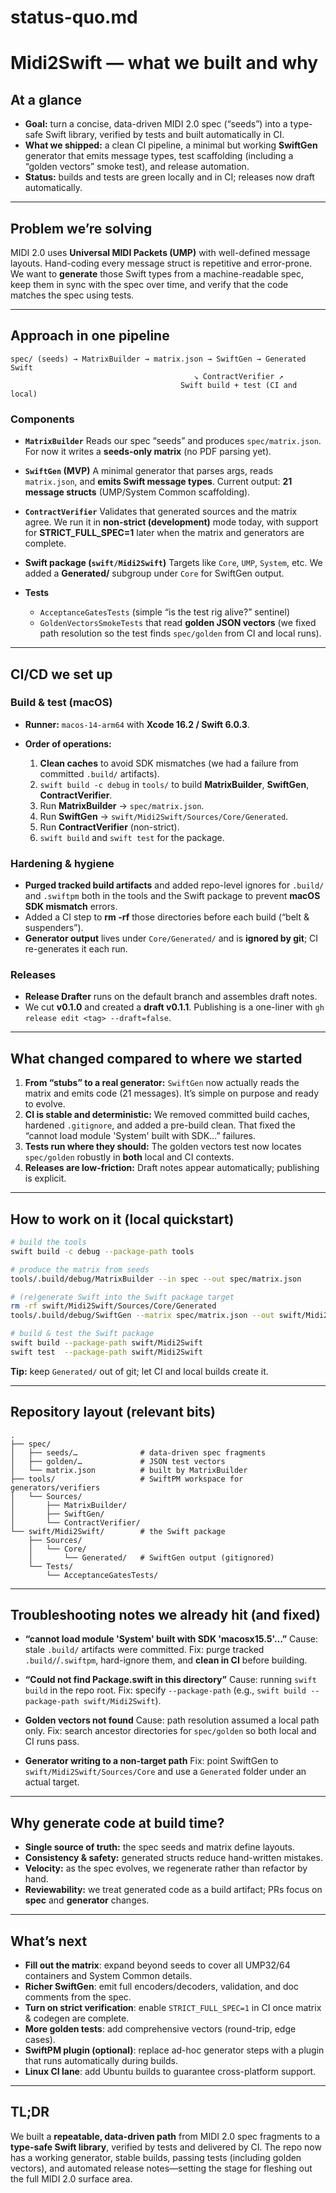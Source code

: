 # status-quo.md

# Midi2Swift — what we built and why

## At a glance

* **Goal:** turn a concise, data-driven MIDI 2.0 spec (“seeds”) into a type-safe Swift library, verified by tests and built automatically in CI.
* **What we shipped:** a clean CI pipeline, a minimal but working **SwiftGen** generator that emits message types, test scaffolding (including a “golden vectors” smoke test), and release automation.
* **Status:** builds and tests are green locally and in CI; releases now draft automatically.

---

## Problem we’re solving

MIDI 2.0 uses **Universal MIDI Packets (UMP)** with well-defined message layouts. Hand-coding every message struct is repetitive and error-prone. We want to **generate** those Swift types from a machine-readable spec, keep them in sync with the spec over time, and verify that the code matches the spec using tests.

---

## Approach in one pipeline

```
spec/ (seeds) → MatrixBuilder → matrix.json → SwiftGen → Generated Swift
                                         ↘ ContractVerifier ↗
                                      Swift build + test (CI and local)
```

### Components

* **`MatrixBuilder`**
  Reads our spec “seeds” and produces `spec/matrix.json`. For now it writes a **seeds-only matrix** (no PDF parsing yet).
* **`SwiftGen` (MVP)**
  A minimal generator that parses args, reads `matrix.json`, and **emits Swift message types**. Current output: **21 message structs** (UMP/System Common scaffolding).
* **`ContractVerifier`**
  Validates that generated sources and the matrix agree. We run it in **non-strict (development)** mode today, with support for **STRICT\_FULL\_SPEC=1** later when the matrix and generators are complete.
* **Swift package (`swift/Midi2Swift`)**
  Targets like `Core`, `UMP`, `System`, etc. We added a **Generated/** subgroup under `Core` for SwiftGen output.
* **Tests**

  * `AcceptanceGatesTests` (simple “is the test rig alive?” sentinel)
  * `GoldenVectorsSmokeTests` that read **golden JSON vectors** (we fixed path resolution so the test finds `spec/golden` from CI and local runs).

---

## CI/CD we set up

### Build & test (macOS)

* **Runner:** `macos-14-arm64` with **Xcode 16.2 / Swift 6.0.3**.
* **Order of operations:**

  1. **Clean caches** to avoid SDK mismatches (we had a failure from committed `.build/` artifacts).
  2. `swift build -c debug` in `tools/` to build **MatrixBuilder**, **SwiftGen**, **ContractVerifier**.
  3. Run **MatrixBuilder** → `spec/matrix.json`.
  4. Run **SwiftGen** → `swift/Midi2Swift/Sources/Core/Generated`.
  5. Run **ContractVerifier** (non-strict).
  6. `swift build` and `swift test` for the package.

### Hardening & hygiene

* **Purged tracked build artifacts** and added repo-level ignores for `.build/` and `.swiftpm` both in the tools and the Swift package to prevent **macOS SDK mismatch** errors.
* Added a CI step to **rm -rf** those directories before each build (“belt & suspenders”).
* **Generator output** lives under `Core/Generated/` and is **ignored by git**; CI re-generates it each run.

### Releases

* **Release Drafter** runs on the default branch and assembles draft notes.
* We cut **v0.1.0** and created a **draft v0.1.1**. Publishing is a one-liner with `gh release edit <tag> --draft=false`.

---

## What changed compared to where we started

1. **From “stubs” to a real generator:**
   `SwiftGen` now actually reads the matrix and emits code (21 messages). It’s simple on purpose and ready to evolve.
2. **CI is stable and deterministic:**
   We removed committed build caches, hardened `.gitignore`, and added a pre-build clean. That fixed the “cannot load module 'System' built with SDK…” failures.
3. **Tests run where they should:**
   The golden vectors test now locates `spec/golden` robustly in **both** local and CI contexts.
4. **Releases are low-friction:**
   Draft notes appear automatically; publishing is explicit.

---

## How to work on it (local quickstart)

```bash
# build the tools
swift build -c debug --package-path tools

# produce the matrix from seeds
tools/.build/debug/MatrixBuilder --in spec --out spec/matrix.json

# (re)generate Swift into the Swift package target
rm -rf swift/Midi2Swift/Sources/Core/Generated
tools/.build/debug/SwiftGen --matrix spec/matrix.json --out swift/Midi2Swift/Sources/Core

# build & test the Swift package
swift build --package-path swift/Midi2Swift
swift test  --package-path swift/Midi2Swift
```

**Tip:** keep `Generated/` out of git; let CI and local builds create it.

---

## Repository layout (relevant bits)

```
.
├── spec/
│   ├── seeds/…              # data-driven spec fragments
│   ├── golden/…             # JSON test vectors
│   └── matrix.json          # built by MatrixBuilder
├── tools/                   # SwiftPM workspace for generators/verifiers
│   └── Sources/
│       ├── MatrixBuilder/
│       ├── SwiftGen/
│       └── ContractVerifier/
└── swift/Midi2Swift/        # the Swift package
    ├── Sources/
    │   └── Core/
    │       └── Generated/   # SwiftGen output (gitignored)
    └── Tests/
        └── AcceptanceGatesTests/
```

---

## Troubleshooting notes we already hit (and fixed)

* **“cannot load module 'System' built with SDK 'macosx15.5'…”**
  Cause: stale `.build/` artifacts were committed.
  Fix: purge tracked `.build/`/`.swiftpm`, hard-ignore them, and **clean in CI** before building.

* **“Could not find Package.swift in this directory”**
  Cause: running `swift build` in the repo root.
  Fix: specify `--package-path` (e.g., `swift build --package-path swift/Midi2Swift`).

* **Golden vectors not found**
  Cause: path resolution assumed a local path only.
  Fix: search ancestor directories for `spec/golden` so both local and CI runs pass.

* **Generator writing to a non-target path**
  Fix: point SwiftGen to `swift/Midi2Swift/Sources/Core` and use a `Generated` folder under an actual target.

---

## Why generate code at build time?

* **Single source of truth:** the spec seeds and matrix define layouts.
* **Consistency & safety:** generated structs reduce hand-written mistakes.
* **Velocity:** as the spec evolves, we regenerate rather than refactor by hand.
* **Reviewability:** we treat generated code as a build artifact; PRs focus on **spec** and **generator** changes.

---

## What’s next

* **Fill out the matrix**: expand beyond seeds to cover all UMP32/64 containers and System Common details.
* **Richer SwiftGen**: emit full encoders/decoders, validation, and doc comments from the spec.
* **Turn on strict verification**: enable `STRICT_FULL_SPEC=1` in CI once matrix & codegen are complete.
* **More golden tests**: add comprehensive vectors (round-trip, edge cases).
* **SwiftPM plugin (optional)**: replace ad-hoc generator steps with a plugin that runs automatically during builds.
* **Linux CI lane**: add Ubuntu builds to guarantee cross-platform support.

---

## TL;DR

We built a **repeatable, data-driven path** from MIDI 2.0 spec fragments to a **type-safe Swift library**, verified by tests and delivered by CI. The repo now has a working generator, stable builds, passing tests (including golden vectors), and automated release notes—setting the stage for fleshing out the full MIDI 2.0 surface area.
